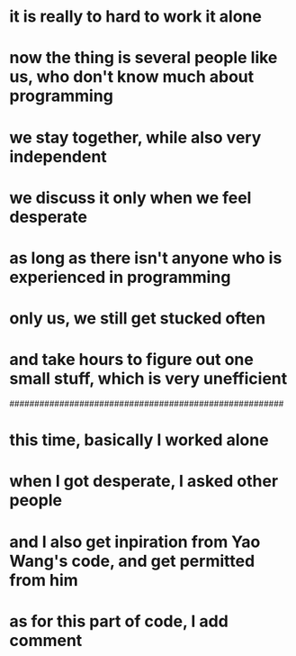 # it is really to hard to work it alone
# now the thing is several people like us, who don't know much about programming
# we stay together, while also very independent
# we discuss it only when we feel desperate
# as long as there isn't anyone who is experienced in programming
# only us, we still get stucked often
# and take hours to figure out one small stuff, which is very unefficient

#######################################################
# this time, basically I worked alone
# when I got desperate, I asked other people
# and I also get inpiration from Yao Wang's code, and get permitted from him
# as for this part of code, I add comment

